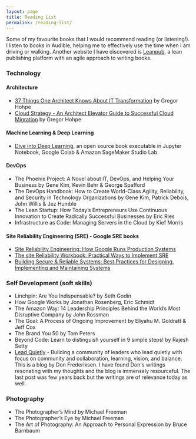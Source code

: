 ```yaml
---
layout: page
title: Reading List
permalink: /reading-list/
---
```


Some of my favourite books that I would recommend reading (or listening!). I listen to books in Audible, helping me to effectively use the time when I am driving or walking. Another website I have discovered is [Leanpub](https://leanpub.com/), a lean publishing platform with an agile approach to writing books.

### Technology

#### Architecture
* [37 Things One Architect Knows About IT Transformation](https://leanpub.com/37things) by Gregor Hohpe
* [Cloud Strategy - An Architect Elevator Guide to Successful Cloud Migration](https://leanpub.com/cloudstrategy) by Gregor Hohpe

#### Machine Learning & Deep Learning
* [Dive into Deep Learning](https://d2l.ai/), an open source book executable in Jupyter Notebook, Google Colab & Amazon SageMaker Studio Lab

#### DevOps
* The Phoenix Project: A Novel about IT, DevOps, and Helping Your Business by Gene Kim, Kevin Behr & George Spafford
* The DevOps Handbook: How to Create World-Class Agility, Reliability, and Security in Technology Organizations by Gene Kim, Patrick Debois, John Willis & Jez Humble
* The Lean Startup: How Today’s Entrepreneurs Use Continuous Innovation to Create Radically Successful Businesses by Eric Ries
* Infrastructure as Code: Managing Servers in the Cloud by Kief Morris

#### Site Reliability Engineering (SRE) - Google SRE books
* [Site Reliability Engineering: How Google Runs Production Systems](https://landing.google.com/sre/sre-book/toc/index.html)
* [The site Reliability Workbook: Practical Ways to Implement SRE](https://landing.google.com/sre/workbook/toc/)
* [Building Secure & Reliable Systems: Best Practices for Designing, Implementing and Maintaining Systems](https://landing.google.com/sre/books/)


### Self Development (soft skills)
* Linchpin: Are You Indispensable? by Seth Godin
* How Google Works by Jonathan Rosenberg, Eric Schmidt
* The Amazon Way: 14 Leadership Principles Behind the World’s Most Disruptive Company by John Rossman
* The Goal: A Process of Ongoing Improvement by Eliyahu M. Goldratt & Jeff Cox
* The Brand You 50 by Tom Peters
* Beyond Code: Learn to distinguish yourself in 9 simple steps! by Rajesh Setty
* [Lead Quietly](http://www.leadquietly.com/) - Building a community of leaders who lead quietly with focus on community and collaboration, learning, vision, and balance. This is a blog by Don Frederiksen. I have found Don's writings resonating with my thoughts and the blog is immensely resourceful. The last post was few years back but the writings are of relevance today as well.

### Photography
* The Photographer’s Mind by Michael Freeman
* The Photographer’s Eye by Michael Freeman
* The Art of Photography: An Approach to Personal Expression by Bruce Barnbaum